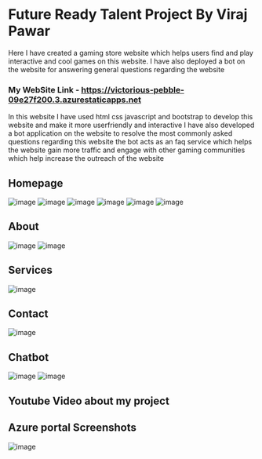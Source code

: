 # Future Ready Talent Project By Viraj Pawar 

Here I have created a gaming store website which helps users find and play interactive and cool games on this website. I have also deployed a bot on the website for answering general questions regarding the website
### My WebSite Link -  https://victorious-pebble-09e27f200.3.azurestaticapps.net
In this website I have used html css javascript and bootstrap to develop this website and make it more userfriendly and interactive
I have also developed a bot application on the website to resolve the most commonly asked questions regarding this website
the bot acts as an faq service which helps the website gain more traffic and engage with other gaming communities which help increase the outreach of the website
## Homepage
![image](https://github.com/codex10101010/gaming_store-starter/assets/95994221/dc1c1e6c-75d6-4ed8-96b5-c09747f38bef)
![image](https://github.com/codex10101010/gaming_store-starter/assets/95994221/3514e164-1ed6-40b1-a718-c38298e4d741)
![image](https://github.com/codex10101010/gaming_store-starter/assets/95994221/6476cc97-79a3-4156-b0fc-018696c6191f)
![image](https://github.com/codex10101010/gaming_store-starter/assets/95994221/2d6391cf-f5f2-42a7-9af5-0f6a1d60ccae)
![image](https://github.com/codex10101010/gaming_store-starter/assets/95994221/5e0097e9-971b-489a-a09e-2841d0d70f8f)
![image](https://github.com/codex10101010/gaming_store-starter/assets/95994221/eaf3a4ee-7df7-4661-84c2-cd70929b5235)




## About
![image](https://github.com/codex10101010/gaming_store-starter/assets/95994221/6067d4c0-65d7-4eed-812d-73a0a01567a7)
![image](https://github.com/codex10101010/gaming_store-starter/assets/95994221/4e5bdaf0-be02-4014-b9e2-6d9e2718f275)

## Services
![image](https://github.com/codex10101010/gaming_store-starter/assets/95994221/9af22308-1d4a-40d8-8646-7b9421f16c30)


## Contact
![image](https://github.com/codex10101010/gaming_store-starter/assets/95994221/132b894e-5c09-4b27-8069-40100c3a579a)

## Chatbot 
![image](https://github.com/codex10101010/gaming_store-starter/assets/95994221/98d5b147-2aa1-4a71-b0ed-c2041fabe917)
![image](https://github.com/codex10101010/gaming_store-starter/assets/95994221/8e52f40a-b5e4-4da0-b897-c5479a6fb2ce)



## Youtube Video about my project


## Azure portal Screenshots
![image](https://github.com/codex10101010/gaming_store-starter/assets/95994221/0aa432fa-a4b0-4dca-b83d-de49223e9ac6)
